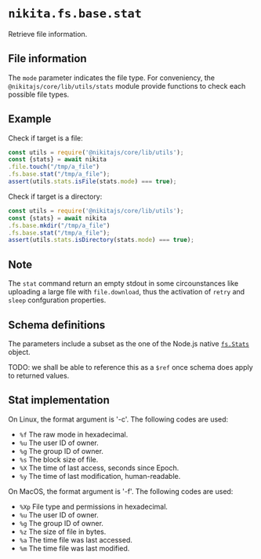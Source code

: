 
# `nikita.fs.base.stat`

Retrieve file information.

## File information

The `mode` parameter indicates the file type. For conveniency, the
`@nikitajs/core/lib/utils/stats` module provide functions to check each
possible file types.

## Example

Check if target is a file:

```js
const utils = require('@nikitajs/core/lib/utils');
const {stats} = await nikita
.file.touch("/tmp/a_file")
.fs.base.stat("/tmp/a_file");
assert(utils.stats.isFile(stats.mode) === true);
```

Check if target is a directory:

```js
const utils = require('@nikitajs/core/lib/utils');
const {stats} = await nikita
.fs.base.mkdir("/tmp/a_file")
.fs.base.stat("/tmp/a_file");
assert(utils.stats.isDirectory(stats.mode) === true);
```

## Note

The `stat` command return an empty stdout in some circounstances like uploading
a large file with `file.download`, thus the activation of `retry` and `sleep`
confguration properties.

## Schema definitions

The parameters include a subset as the one of the Node.js native 
[`fs.Stats`](https://nodejs.org/api/fs.html#fs_class_fs_stats) object.

TODO: we shall be able to reference this as a `$ref` once schema does apply to
returned values.

## Stat implementation

On Linux, the format argument is '-c'. The following codes are used:

- `%f`  The raw mode in hexadecimal.
- `%u`  The user ID of owner.
- `%g`  The group ID of owner.
- `%s`  The block size of file.
- `%X`  The time of last access, seconds since Epoch.
- `%y`  The time of last modification, human-readable.

On MacOS, the format argument is '-f'. The following codes are used:

- `%Xp` File type and permissions in hexadecimal.
- `%u`  The user ID of owner.
- `%g`  The group ID of owner.
- `%z`  The size of file in bytes.
- `%a`  The time file was last accessed.
- `%m`  The time file was last modified.
